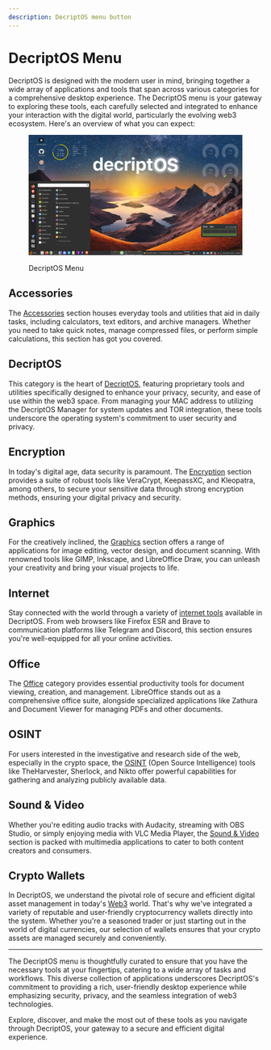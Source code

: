 ```yaml
---
description: DecriptOS menu button
---
```


# DecriptOS Menu

DecriptOS is designed with the modern user in mind, bringing together a wide array of applications and tools that span across various categories for a comprehensive desktop experience. The DecriptOS menu is your gateway to exploring these tools, each carefully selected and integrated to enhance your interaction with the digital world, particularly the evolving web3 ecosystem. Here's an overview of what you can expect:

<figure><img src="../../.gitbook/assets/menu.png" alt=""><figcaption><p>DecriptOS Menu</p></figcaption></figure>

## Accessories

The [Accessories](learning-resources/menu/accessories.md) section houses everyday tools and utilities that aid in daily tasks, including calculators, text editors, and archive managers. Whether you need to take quick notes, manage compressed files, or perform simple calculations, this section has got you covered.

## DecriptOS

This category is the heart of [DecriptOS](learning-resources/menu/decriptos.md), featuring proprietary tools and utilities specifically designed to enhance your privacy, security, and ease of use within the web3 space. From managing your MAC address to utilizing the DecriptOS Manager for system updates and TOR integration, these tools underscore the operating system's commitment to user security and privacy.

## Encryption

In today's digital age, data security is paramount. The [Encryption](learning-resources/menu/encryption.md) section provides a suite of robust tools like VeraCrypt, KeepassXC, and Kleopatra, among others, to secure your sensitive data through strong encryption methods, ensuring your digital privacy and security.

## Graphics

For the creatively inclined, the [Graphics](learning-resources/menu/graphics.md) section offers a range of applications for image editing, vector design, and document scanning. With renowned tools like GIMP, Inkscape, and LibreOffice Draw, you can unleash your creativity and bring your visual projects to life.

## Internet

Stay connected with the world through a variety of [internet tools](learning-resources/menu/internet.md) available in DecriptOS. From web browsers like Firefox ESR and Brave to communication platforms like Telegram and Discord, this section ensures you're well-equipped for all your online activities.

## Office

The [Office](learning-resources/menu/office.md) category provides essential productivity tools for document viewing, creation, and management. LibreOffice stands out as a comprehensive office suite, alongside specialized applications like Zathura and Document Viewer for managing PDFs and other documents.

## OSINT

For users interested in the investigative and research side of the web, especially in the crypto space, the [OSINT](learning-resources/menu/osint.md) (Open Source Intelligence) tools like TheHarvester, Sherlock, and Nikto offer powerful capabilities for gathering and analyzing publicly available data.

## Sound & Video

Whether you're editing audio tracks with Audacity, streaming with OBS Studio, or simply enjoying media with VLC Media Player, the [Sound & Video](learning-resources/menu/sound-and-video.md) section is packed with multimedia applications to cater to both content creators and consumers.

## Crypto Wallets

In DecriptOS, we understand the pivotal role of secure and efficient digital asset management in today's [Web3](learning-resources/web3-tools/web3-tools-list.md) world. That's why we've integrated a variety of reputable and user-friendly cryptocurrency wallets directly into the system. Whether you're a seasoned trader or just starting out in the world of digital currencies, our selection of wallets ensures that your crypto assets are managed securely and conveniently.

***

The DecriptOS menu is thoughtfully curated to ensure that you have the necessary tools at your fingertips, catering to a wide array of tasks and workflows. This diverse collection of applications underscores DecriptOS's commitment to providing a rich, user-friendly desktop experience while emphasizing security, privacy, and the seamless integration of web3 technologies.

Explore, discover, and make the most out of these tools as you navigate through DecriptOS, your gateway to a secure and efficient digital experience.
